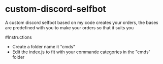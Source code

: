 # custom-discord-selfbot
A custom discord selfbot based on my code creates your orders, the bases are predefined with you to make your orders so that it suits you

#Instructions
- Create a folder name it "cmds"
- Edit the index.js to fit with your commande categories in the "cmds" folder
